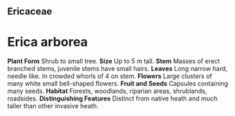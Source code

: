## Ericaceae
# Erica arborea
 **Plant Form** Shrub to small tree. **Size** Up to 5 m tall. **Stem** Masses of erect branched stems, juvenile stems have small hairs. **Leaves** Long narrow hard, needle like. In crowded whorls of 4 on stem. **Flowers** Large clusters of many white small bell-shaped flowers. **Fruit and Seeds** Capsules containing many seeds. **Habitat** Forests, woodlands, riparian areas, shrublands, roadsides. **Distinguishing Features** Distinct from native heath and much taller than other invasive heath.


